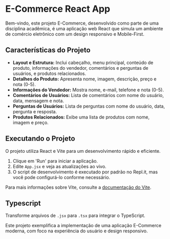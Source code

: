# E-Commerce React App

Bem-vindo, este projeto E-Commerce, desenvolvido como parte de uma disciplina acadêmica, é uma aplicação web React que simula um ambiente de comércio eletrônico com um design responsivo e Mobile-First.

## Características do Projeto

- **Layout e Estrutura:** Inclui cabeçalho, menu principal, conteúdo de produto, informações do vendedor, comentários e perguntas de usuários, e produtos relacionados.
- **Detalhes do Produto:** Apresenta nome, imagem, descrição, preço e nota (0-5).
- **Informações do Vendedor:** Mostra nome, e-mail, telefone e nota (0-5).
- **Comentários de Usuários:** Lista de comentários com nome do usuário, data, mensagem e nota.
- **Perguntas de Usuários:** Lista de perguntas com nome do usuário, data, pergunta e resposta.
- **Produtos Relacionados:** Exibe uma lista de produtos com nome, imagem e preço.

## Executando o Projeto

O projeto utiliza React e Vite para um desenvolvimento rápido e eficiente.

1. Clique em 'Run' para iniciar a aplicação.
2. Edite `App.jsx` e veja as atualizações ao vivo.
3. O script de desenvolvimento é executado por padrão no Repl.it, mas você pode configurá-lo conforme necessário.

Para mais informações sobre Vite, consulte a [documentação do Vite](link-para-documentação-do-vite).

## Typescript

Transforme arquivos de `.jsx` para `.tsx` para integrar o TypeScript.

Este projeto exemplifica a implementação de uma aplicação E-Commerce moderna, com foco na experiência do usuário e design responsivo.
